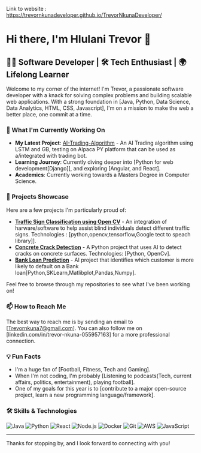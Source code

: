 Link to website : https://trevornkunadeveloper.github.io/TrevorNkunaDeveloper/

# Hi there, I'm Hlulani Trevor 👋

## 👨‍💻 Software Developer | 🛠️ Tech Enthusiast | 🌍 Lifelong Learner

Welcome to my corner of the internet! I'm Trevor, a passionate software developer with a knack for solving complex problems and building scalable web applications. With a strong foundation in [Java, Python, Data Science, Data Analytics, HTML, CSS, Javascript], I'm on a mission to make the web a better place, one commit at a time.

### 🌱 What I'm Currently Working On

- **My Latest Project**: [AI-Trading-Algorithm](https://github.com/TrevorNkunaDeveloper/AI-Trading-Algorithm) -  An AI Trading algorithm using LSTM and GB, testing on Alpaca PY platform that can be used as a/integrated with trading bot.
- **Learning Journey**: Currently diving deeper into [Python for web development[Django]], and exploring [Angular, and React].
- **Academics**: Currently working towards a Masters Degree in Computer Science.

### 🔭 Projects Showcase

Here are a few projects I'm particularly proud of:

- **[Traffic Sign Classification using Open CV](https://github.com/TrevorNkunaDeveloper/Artificial-Intelligence/tree/main/Traffic%20Sign%20Classification%20OpenCV)** - An integration of harware/software to help assist blind individuals detect different traffic signs. Technologies : [python,opencv,tensorflow,Google tect to speach library]].
- **[Concrete Crack Detection](https://github.com/TrevorNkunaDeveloper/Artificial-Intelligence/tree/main/Concrete%20Crack%20Detection%20(Capstone%20Project)/Code)** - A Python project that uses AI to detect cracks on concrete surfaces. Technologies: [Python, OpenCv].
- **[Bank Loan Prediction](https://github.com/TrevorNkunaDeveloper/Artificial-Intelligence/tree/main/Bank%20Loan%20Prediction)** - AI project that identifies which customer is more likely to default on a Bank loan[Python,SKLearn,Matlibplot,Pandas,Numpy].

Feel free to browse through my repositories to see what I've been working on!

### 📫 How to Reach Me

The best way to reach me is by sending an email to [Trevornkuna7@gmail.com]. You can also follow me on [linkedin.com/in/trevor-nkuna-055957163] for a more professional connection.

### 💡 Fun Facts

- I'm a huge fan of [Football, Fitness, Tech and Gaming].
- When I'm not coding, I'm probably [Listening to podcasts(Tech, current affairs, politics, entertainment), playing football].
- One of my goals for this year is to [contribute to a major open-source project, learn a new programming language/framework].

### 🛠 Skills & Technologies

![Java](https://img.shields.io/badge/-Java-000?&logo=Java)
![Python](https://img.shields.io/badge/-Python-000?&logo=Python)
![React](https://img.shields.io/badge/-React-000?&logo=React)
![Node.js](https://img.shields.io/badge/-Node.js-000?&logo=node.js)
![Docker](https://img.shields.io/badge/-Docker-000?&logo=Docker)
![Git](https://img.shields.io/badge/-Git-000?&logo=Git)
![AWS](https://img.shields.io/badge/-AWS-000?&logo=Amazon-AWS)
![JavaScript](https://img.shields.io/badge/-JavaScript-000?&logo=JavaScript)

---

Thanks for stopping by, and I look forward to connecting with you!

